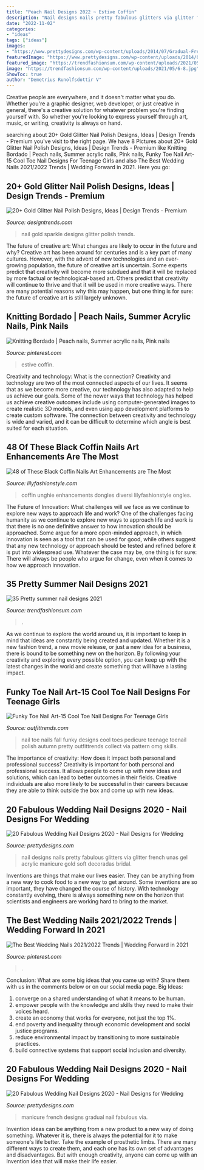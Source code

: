 ```yaml
---
title: "Peach Nail Designs 2022 ~ Estive Coffin"
description: "Nail designs nails pretty fabulous glitters via glitter french unas gel acrylic manicure gold soft decoradas bridal"
date: "2022-11-02"
categories:
- "ideas"
tags: ["ideas"]
images:
- "https://www.prettydesigns.com/wp-content/uploads/2014/07/Gradual-French-Manicure.jpg"
featuredImage: "https://www.prettydesigns.com/wp-content/uploads/2014/07/Gradual-French-Manicure.jpg"
featured_image: "https://trendfashionsum.com/wp-content/uploads/2021/05/6-8.jpg"
image: "https://trendfashionsum.com/wp-content/uploads/2021/05/6-8.jpg"
ShowToc: true
author: "Demetrius Runolfsdottir V"
---
```



Creative people are everywhere, and it doesn't matter what you do. Whether you're a graphic designer, web developer, or just creative in general, there's a creative solution for whatever problem you're finding yourself with. So whether you're looking to express yourself through art, music, or writing, creativity is always on hand.

	

		
searching about 20+ Gold Glitter Nail Polish Designs, Ideas | Design Trends - Premium you've visit to the right page. We have 8 Pictures about 20+ Gold Glitter Nail Polish Designs, Ideas | Design Trends - Premium like Knitting Bordado | Peach nails, Summer acrylic nails, Pink nails, Funky Toe Nail Art-15 Cool Toe Nail Designs For Teenage Girls and also The Best Wedding Nails 2021/2022 Trends | Wedding Forward in 2021. Here you go:
		
    
## 20+ Gold Glitter Nail Polish Designs, Ideas | Design Trends - Premium

<img loading=lazy src="https://images.designtrends.com/wp-content/uploads/2016/05/02085658/Gold-Sparkle-Nail-Art.jpg" onerror="this.onerror=null;this.src='https://tse2.mm.bing.net/th?id=OIP.bhq7xb2IXuKmIu04FlFX0AHaHa&amp;pid=15.1';" alt="20+ Gold Glitter Nail Polish Designs, Ideas | Design Trends - Premium">

_Source: designtrends.com_

>nail gold sparkle designs glitter polish trends. 

	

The future of creative art: What changes are likely to occur in the future and why?
Creative art has been around for centuries and is a key part of many cultures. However, with the advent of new technologies and an ever-growing population, the future of creative art is uncertain. Some experts predict that creativity will become more subdued and that it will be replaced by more factual or technological-based art. Others predict that creativity will continue to thrive and that it will be used in more creative ways. There are many potential reasons why this may happen, but one thing is for sure: the future of creative art is still largely unknown.

    
## Knitting Bordado | Peach Nails, Summer Acrylic Nails, Pink Nails

<img loading=lazy src="https://i.pinimg.com/736x/b9/68/5b/b9685bbd4173b4ae088ec299a35aef63.jpg" onerror="this.onerror=null;this.src='https://tse4.mm.bing.net/th?id=OIP.2IVG5zcmj-YxVN92vNyIGAHaLH&amp;pid=15.1';" alt="Knitting Bordado | Peach nails, Summer acrylic nails, Pink nails">

_Source: pinterest.com_

>estive coffin. 

	

Creativity and technology: What is the connection?
Creativity and technology are two of the most connected aspects of our lives. It seems that as we become more creative, our technology has also adapted to help us achieve our goals. Some of the newer ways that technology has helped us achieve creative outcomes include using computer-generated images to create realistic 3D models, and even using app development platforms to create custom software. The connection between creativity and technology is wide and varied, and it can be difficult to determine which angle is best suited for each situation.

    
## 48 Of These Black Coffin Nails Art Enhancements Are The Most

<img loading=lazy src="https://lilyfashionstyle.com/wp-content/uploads/2020/03/47.jpg" onerror="this.onerror=null;this.src='https://tse2.mm.bing.net/th?id=OIP.1eC8rJ4ZOGQ48g8czPWKSwHaKw&amp;pid=15.1';" alt="48 of These Black Coffin Nails Art Enhancements are The Most">

_Source: lilyfashionstyle.com_

>coffin unghie enhancements dongles diversi lilyfashionstyle ongles. 

	

The Future of Innovation: What challenges will we face as we continue to explore new ways to approach life and work?
One of the challenges facing humanity as we continue to explore new ways to approach life and work is that there is no one definitive answer to how innovation should be approached. Some argue for a more open-minded approach, in which innovation is seen as a tool that can be used for good, while others suggest that any new technology or approach should be tested and refined before it is put into widespread use. Whatever the case may be, one thing is for sure: There will always be people who argue for change, even when it comes to how we approach innovation.

    
## 35 Pretty Summer Nail Designs 2021

<img loading=lazy src="https://trendfashionsum.com/wp-content/uploads/2021/05/6-8.jpg" onerror="this.onerror=null;this.src='https://tse1.mm.bing.net/th?id=OIP.mHcl2IYnAxJWYo1g_StDpwHaLH&amp;pid=15.1';" alt="35 Pretty summer nail designs 2021">

_Source: trendfashionsum.com_

>. 

	

As we continue to explore the world around us, it is important to keep in mind that ideas are constantly being created and updated. Whether it is a new fashion trend, a new movie release, or just a new idea for a business, there is bound to be something new on the horizon. By following your creativity and exploring every possible option, you can keep up with the latest changes in the world and create something that will have a lasting impact.

    
## Funky Toe Nail Art-15 Cool Toe Nail Designs For Teenage Girls

<img loading=lazy src="http://www.outfittrends.com/wp-content/uploads/2014/11/Funky-toe-nail-art-for-teenage-girls.jpg" onerror="this.onerror=null;this.src='https://tse4.mm.bing.net/th?id=OIP.RYvEN-ovsGExrj1RwK3l7wHaFr&amp;pid=15.1';" alt="Funky Toe Nail Art-15 Cool Toe Nail Designs For Teenage Girls">

_Source: outfittrends.com_

>nail toe nails fall funky designs cool toes pedicure teenage toenail polish autumn pretty outfittrends collect via pattern omg skills. 

	

The importance of creativity: How does it impact both personal and professional success?
Creativity is important for both personal and professional success. It allows people to come up with new ideas and solutions, which can lead to better outcomes in their fields. Creative individuals are also more likely to be successful in their careers because they are able to think outside the box and come up with new ideas.

    
## 20 Fabulous Wedding Nail Designs 2020 - Nail Designs For Wedding

<img loading=lazy src="http://www.prettydesigns.com/wp-content/uploads/2014/07/Beautiful-Wedding-Nail-With-Glitters.jpg" onerror="this.onerror=null;this.src='https://tse4.mm.bing.net/th?id=OIP.giXHYxmnvfpaLpqvCRlPxwHaNU&amp;pid=15.1';" alt="20 Fabulous Wedding Nail Designs 2020 - Nail Designs for Wedding">

_Source: prettydesigns.com_

>nail designs nails pretty fabulous glitters via glitter french unas gel acrylic manicure gold soft decoradas bridal. 

	

Inventions are things that make our lives easier. They can be anything from a new way to cook food to a new way to get around. Some inventions are so important, they have changed the course of history. With technology constantly evolving, there is always something new on the horizon that scientists and engineers are working hard to bring to the market.

    
## The Best Wedding Nails 2021/2022 Trends | Wedding Forward In 2021

<img loading=lazy src="https://i.pinimg.com/736x/08/11/3d/08113d79e1706c6d63d212df00c3c28b.jpg" onerror="this.onerror=null;this.src='https://tse4.mm.bing.net/th?id=OIP.gs9btIgaWg8j3y3m5-G_7wAAAA&amp;pid=15.1';" alt="The Best Wedding Nails 2021/2022 Trends | Wedding Forward in 2021">

_Source: pinterest.com_

>. 

	

Conclusion: What are some big ideas that you came up with? Share them with us in the comments below or on our social media page.
Big Ideas:
1. converge on a shared understanding of what it means to be human. 
2. empower people with the knowledge and skills they need to make their voices heard. 
3. create an economy that works for everyone, not just the top 1%. 
4. end poverty and inequality through economic development and social justice programs. 
5. reduce environmental impact by transitioning to more sustainable practices. 
6. build connective systems that support social inclusion and diversity. 

    
## 20 Fabulous Wedding Nail Designs 2020 - Nail Designs For Wedding

<img loading=lazy src="https://www.prettydesigns.com/wp-content/uploads/2014/07/Gradual-French-Manicure.jpg" onerror="this.onerror=null;this.src='https://tse2.mm.bing.net/th?id=OIP.YEwJ2MBXYa-T671sQuGwbQHaLI&amp;pid=15.1';" alt="20 Fabulous Wedding Nail Designs 2020 - Nail Designs for Wedding">

_Source: prettydesigns.com_

>manicure french designs gradual nail fabulous via. 

	

Invention ideas can be anything from a new product to a new way of doing something. Whatever it is, there is always the potential for it to make someone's life better. Take the example of prosthetic limbs. There are many different ways to create them, and each one has its own set of advantages and disadvantages. But with enough creativity, anyone can come up with an Invention idea that will make their life easier.


